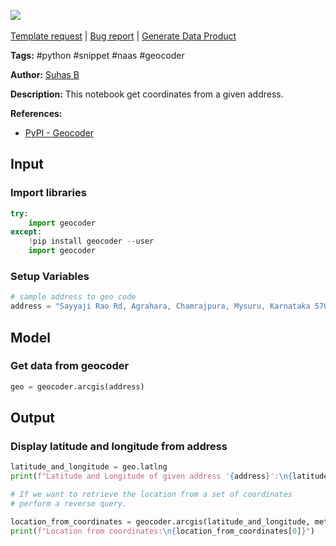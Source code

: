 <a href="https://app.naas.ai/user-redirect/naas/downloader?url=https://raw.githubusercontent.com/jupyter-naas/awesome-notebooks/master/Python/Python_Get_coordinates_from_address.ipynb" target="_parent"><img src="https://naasai-public.s3.eu-west-3.amazonaws.com/open_in_naas.svg"/></a><br><br><a href="https://github.com/jupyter-naas/awesome-notebooks/issues/new?assignees=&labels=&template=template-request.md&title=Tool+-+Action+of+the+notebook+">Template request</a> | <a href="https://github.com/jupyter-naas/awesome-notebooks/issues/new?assignees=&labels=bug&template=bug_report.md&title=Python+-+Get+coordinates+from+address:+Error+short+description">Bug report</a> | <a href="https://app.naas.ai/user-redirect/naas/downloader?url=https://raw.githubusercontent.com/jupyter-naas/awesome-notebooks/master/Naas/Naas_Start_data_product.ipynb" target="_parent">Generate Data Product</a>

**Tags:** #python #snippet #naas #geocoder

**Author:** [Suhas B](https://www.linkedin.com/in/suhasbrao/)

**Description:** This notebook get coordinates from a given address.

**References:**
- [PyPI - Geocoder](https://pypi.org/project/geocoder/)

## Input

### Import libraries


```python
try:
    import geocoder
except:
    !pip install geocoder --user
    import geocoder
```

### Setup Variables


```python
# sample address to geo code
address = "Sayyaji Rao Rd, Agrahara, Chamrajpura, Mysuru, Karnataka 570001"
```

## Model

### Get data from geocoder


```python
geo = geocoder.arcgis(address)
```

## Output

### Display latitude and longitude from address


```python
latitude_and_longitude = geo.latlng
print(f"Latitude and Longitude of given address '{address}':\n{latitude_and_longitude}\n")

# If we want to retrieve the location from a set of coordinates
# perform a reverse query.

location_from_coordinates = geocoder.arcgis(latitude_and_longitude, method="reverse")
print(f"Location from coordinates:\n{location_from_coordinates[0]}")
```
